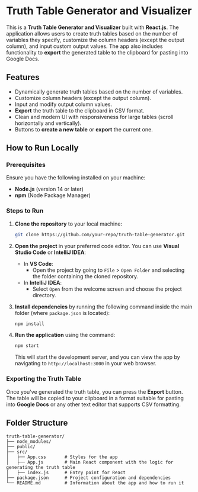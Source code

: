 # Truth Table Generator and Visualizer

This is a **Truth Table Generator and Visualizer** built with **React.js**. The application allows users to create truth tables based on the number of variables they specify, customize the column headers (except the output column), and input custom output values. The app also includes functionality to **export** the generated table to the clipboard for pasting into Google Docs.

## Features

- Dynamically generate truth tables based on the number of variables.
- Customize column headers (except the output column).
- Input and modify output column values.
- **Export** the truth table to the clipboard in CSV format.
- Clean and modern UI with responsiveness for large tables (scroll horizontally and vertically).
- Buttons to **create a new table** or **export** the current one.

## How to Run Locally

### Prerequisites

Ensure you have the following installed on your machine:

- **Node.js** (version 14 or later)
- **npm** (Node Package Manager)

### Steps to Run

1. **Clone the repository** to your local machine:

    ```bash
    git clone https://github.com/your-repo/truth-table-generator.git
    ```

2. **Open the project** in your preferred code editor. You can use **Visual Studio Code** or **IntelliJ IDEA**:

    - In **VS Code**: 
        - Open the project by going to `File` > `Open Folder` and selecting the folder containing the cloned repository.
    - In **IntelliJ IDEA**: 
        - Select `Open` from the welcome screen and choose the project directory.

3. **Install dependencies** by running the following command inside the main folder (where `package.json` is located):

    ```bash
    npm install
    ```

4. **Run the application** using the command:

    ```bash
    npm start
    ```

    This will start the development server, and you can view the app by navigating to `http://localhost:3000` in your web browser.

### Exporting the Truth Table

Once you've generated the truth table, you can press the **Export** button. The table will be copied to your clipboard in a format suitable for pasting into **Google Docs** or any other text editor that supports CSV formatting.

## Folder Structure

```plaintext
truth-table-generator/
├── node_modules/
├── public/
├── src/
│   ├── App.css       # Styles for the app
│   ├── App.js        # Main React component with the logic for generating the truth table
│   ├── index.js      # Entry point for React
├── package.json      # Project configuration and dependencies
└── README.md         # Information about the app and how to run it
